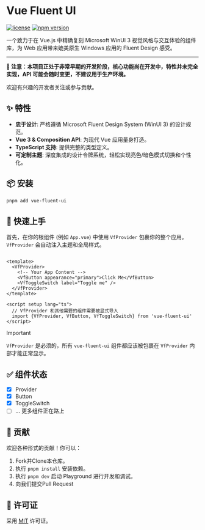 # Vue Fluent UI

[![license](https://img.shields.io/npm/l/vue-fluent-ui)](https://github.com/your-username/vue-fluent-ui/blob/main/LICENSE)
[![npm version](https://img.shields.io/npm/v/vue-fluent-ui.svg)](https://www.npmjs.com/package/vue-fluent-ui)

一个致力于在 Vue.js 中精确复刻 Microsoft WinUI 3 视觉风格与交互体验的组件库，为 Web 应用带来媲美原生 Windows 应用的
Fluent Design 感受。

---

**🚧 注意：本项目正处于非常早期的开发阶段，核心功能尚在开发中，特性并未完全实现，API 可能会随时变更，不建议用于生产环境。**

欢迎有兴趣的开发者关注或参与贡献。

## ✨ 特性

- **忠于设计**: 严格遵循 Microsoft Fluent Design System (WinUI 3) 的设计规范。
- **Vue 3 & Composition API**: 为现代 Vue 应用量身打造。
- **TypeScript 支持**: 提供完整的类型定义。
- **可定制主题**: 深度集成的设计令牌系统，轻松实现亮色/暗色模式切换和个性化。

## 📦 安装

```bash
pnpm add vue-fluent-ui
```

## 🚀 快速上手

首先，在你的根组件 (例如 `App.vue`) 中使用 `VfProvider` 包裹你的整个应用。`VfProvider` 会自动注入主题和全局样式。

```vue

<template>
  <VfProvider>
    <!-- Your App Content -->
    <VfButton appearance="primary">Click Me</VfButton>
    <VfToggleSwitch label="Toggle me" />
  </VfProvider>
</template>

<script setup lang="ts">
  // VfProvider 和其他需要的组件需要被显式导入
  import {VfProvider, VfButton, VfToggleSwitch} from 'vue-fluent-ui'
</script>
```

> [!IMPORTANT]
> `VfProvider` 是必须的，所有 `vue-fluent-ui` 组件都应该被包裹在 `VfProvider` 内部才能正常显示。

## ✅ 组件状态

- [x] Provider
- [x] Button
- [x] ToggleSwitch
- [ ] ... 更多组件正在路上

## 🤝 贡献

欢迎各种形式的贡献！你可以：

1. Fork并Clone本仓库。
2. 执行 `pnpm install` 安装依赖。
3. 执行 `pnpm dev` 启动 Playground 进行开发和调试。
4. 向我们提交Pull Request

## 📄 许可证

采用 [MIT](./LICENSE) 许可证。